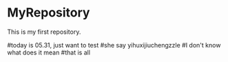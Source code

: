 # MyRepository
This is my first repository.

#today is 05.31, just want to test
#she say yihuxijiuchengzzle
#I don't know what does it mean
#that is all 

